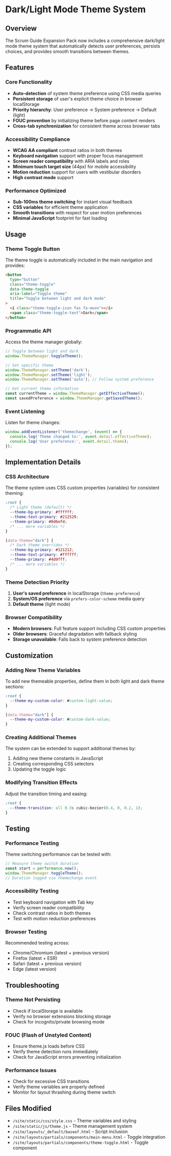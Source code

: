 # Dark/Light Mode Theme System

## Overview

The Scrum Guide Expansion Pack now includes a comprehensive dark/light mode theme system that automatically detects user preferences, persists choices, and provides smooth transitions between themes.

## Features

### Core Functionality
- **Auto-detection** of system theme preference using CSS media queries
- **Persistent storage** of user's explicit theme choice in browser localStorage
- **Priority hierarchy**: User preference → System preference → Default (light)
- **FOUC prevention** by initializing theme before page content renders
- **Cross-tab synchronization** for consistent theme across browser tabs

### Accessibility Compliance
- **WCAG AA compliant** contrast ratios in both themes
- **Keyboard navigation** support with proper focus management
- **Screen reader compatibility** with ARIA labels and roles
- **Minimum touch target size** (44px) for mobile accessibility
- **Motion reduction** support for users with vestibular disorders
- **High contrast mode** support

### Performance Optimized
- **Sub-100ms theme switching** for instant visual feedback
- **CSS variables** for efficient theme application
- **Smooth transitions** with respect for user motion preferences
- **Minimal JavaScript** footprint for fast loading

## Usage

### Theme Toggle Button

The theme toggle is automatically included in the main navigation and provides:

```html
<button 
  type="button" 
  class="theme-toggle" 
  data-theme-toggle
  aria-label="Toggle theme"
  title="Toggle between light and dark mode"
>
  <i class="theme-toggle-icon fas fa-moon"></i>
  <span class="theme-toggle-text">Dark</span>
</button>
```

### Programmatic API

Access the theme manager globally:

```javascript
// Toggle between light and dark
window.ThemeManager.toggleTheme();

// Set specific theme
window.ThemeManager.setTheme('dark');
window.ThemeManager.setTheme('light');
window.ThemeManager.setTheme('auto'); // Follow system preference

// Get current theme information
const currentTheme = window.ThemeManager.getEffectiveTheme();
const savedPreference = window.ThemeManager.getSavedTheme();
```

### Event Listening

Listen for theme changes:

```javascript
window.addEventListener('themechange', (event) => {
  console.log('Theme changed to:', event.detail.effectiveTheme);
  console.log('User preference:', event.detail.theme);
});
```

## Implementation Details

### CSS Architecture

The theme system uses CSS custom properties (variables) for consistent theming:

```css
:root {
  /* Light theme (default) */
  --theme-bg-primary: #ffffff;
  --theme-text-primary: #212529;
  --theme-primary: #0d6efd;
  /* ... more variables */
}

[data-theme="dark"] {
  /* Dark theme overrides */
  --theme-bg-primary: #121212;
  --theme-text-primary: #ffffff;
  --theme-primary: #4d9fff;
  /* ... more variables */
}
```

### Theme Detection Priority

1. **User's saved preference** in localStorage (`theme-preference`)
2. **System/OS preference** via `prefers-color-scheme` media query
3. **Default theme** (light mode)

### Browser Compatibility

- **Modern browsers**: Full feature support including CSS custom properties
- **Older browsers**: Graceful degradation with fallback styling
- **Storage unavailable**: Falls back to system preference detection

## Customization

### Adding New Theme Variables

To add new themeable properties, define them in both light and dark theme sections:

```css
:root {
  --theme-my-custom-color: #custom-light-value;
}

[data-theme="dark"] {
  --theme-my-custom-color: #custom-dark-value;
}
```

### Creating Additional Themes

The system can be extended to support additional themes by:

1. Adding new theme constants in JavaScript
2. Creating corresponding CSS selectors
3. Updating the toggle logic

### Modifying Transition Effects

Adjust the transition timing and easing:

```css
:root {
  --theme-transition: all 0.3s cubic-bezier(0.4, 0, 0.2, 1);
}
```

## Testing

### Performance Testing

Theme switching performance can be tested with:

```javascript
// Measure theme switch duration
const start = performance.now();
window.ThemeManager.toggleTheme();
// Duration logged via themechange event
```

### Accessibility Testing

- Test keyboard navigation with Tab key
- Verify screen reader compatibility
- Check contrast ratios in both themes
- Test with motion reduction preferences

### Browser Testing

Recommended testing across:
- Chrome/Chromium (latest + previous version)
- Firefox (latest + ESR)
- Safari (latest + previous version)  
- Edge (latest version)

## Troubleshooting

### Theme Not Persisting
- Check if localStorage is available
- Verify no browser extensions blocking storage
- Check for incognito/private browsing mode

### FOUC (Flash of Unstyled Content)
- Ensure theme.js loads before CSS
- Verify theme detection runs immediately
- Check for JavaScript errors preventing initialization

### Performance Issues
- Check for excessive CSS transitions
- Verify theme variables are properly defined
- Monitor for layout thrashing during theme switch

## Files Modified

- `/site/static/css/style.css` - Theme variables and styling
- `/site/static/js/theme.js` - Theme management system
- `/site/layouts/_default/baseof.html` - Script inclusion
- `/site/layouts/partials/components/main-menu.html` - Toggle integration
- `/site/layouts/partials/components/theme-toggle.html` - Toggle component
